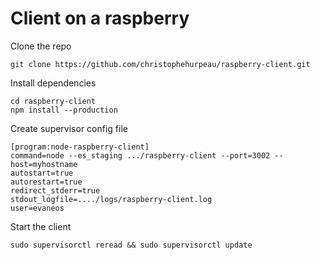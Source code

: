 # Client on a raspberry

Clone the repo

```
git clone https://github.com/christophehurpeau/raspberry-client.git
```

Install dependencies

```
cd raspberry-client
npm install --production
```

Create supervisor config file

```
[program:node-raspberry-client]
command=node --es_staging .../raspberry-client --port=3002 --host=myhostname
autostart=true
autorestart=true
redirect_stderr=true
stdout_logfile=..../logs/raspberry-client.log
user=evaneos
```

Start the client

```
sudo supervisorctl reread && sudo supervisorctl update
```
